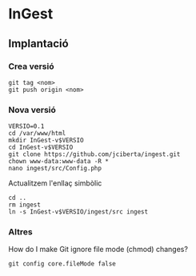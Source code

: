 # InGest

## Implantació

### Crea versió

```
git tag <nom>
git push origin <nom>
```

### Nova versió

```
VERSIO=0.1
cd /var/www/html
mkdir InGest-v$VERSIO
cd InGest-v$VERSIO
git clone https://github.com/jciberta/ingest.git
chown www-data:www-data -R *
nano ingest/src/Config.php
```

Actualitzem l'enllaç simbòlic
```
cd ..
rm ingest
ln -s InGest-v$VERSIO/ingest/src ingest
```

### Altres

How do I make Git ignore file mode (chmod) changes?
```
git config core.fileMode false
```

